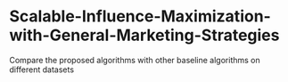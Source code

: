 # Scalable-Influence-Maximization-with-General-Marketing-Strategies
Compare the proposed algorithms with other baseline algorithms on different datasets
